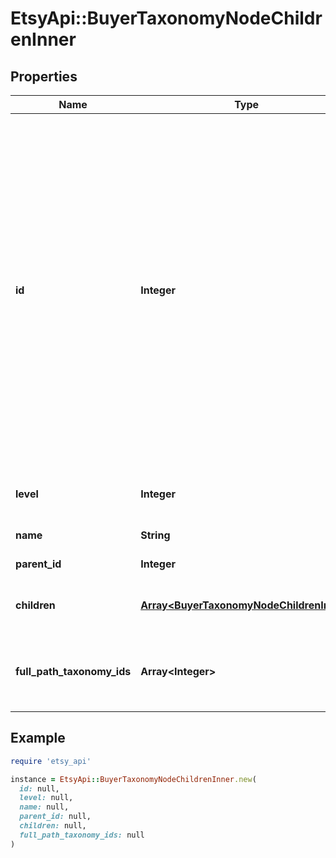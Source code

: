 # EtsyApi::BuyerTaxonomyNodeChildrenInner

## Properties

| Name | Type | Description | Notes |
| ---- | ---- | ----------- | ----- |
| **id** | **Integer** | The unique numeric ID of an Etsy taxonomy node, which is a metadata category for listings organized into the seller taxonomy hierarchy tree. For example, the \\\&quot;shoes\\\&quot; taxonomy node (ID: 1429, level: 1) is higher in the hierarchy than \\\&quot;girls&#39; shoes\\\&quot; (ID: 1440, level: 2). The taxonomy nodes assigned to a listing support access to specific standardized product scales and properties. For example, listings assigned the taxonomy nodes \\\&quot;shoes\\\&quot; or \\\&quot;girls&#39; shoes\\\&quot; support access to the \\\&quot;EU\\\&quot; shoe size scale with its associated property names and IDs for EU shoe sizes, such as property &#x60;value_id&#x60;:\\\&quot;1394\\\&quot;, and &#x60;name&#x60;:\\\&quot;38\\\&quot;. | [optional] |
| **level** | **Integer** | The integer depth of this taxonomy node in the seller taxonomy tree, with roots at level 0. | [optional] |
| **name** | **String** | The name string for this taxonomy node. | [optional] |
| **parent_id** | **Integer** | The numeric taxonomy ID of the parent of this node. | [optional] |
| **children** | [**Array&lt;BuyerTaxonomyNodeChildrenInner&gt;**](BuyerTaxonomyNodeChildrenInner.md) | An array of taxonomy nodes for all the direct children of this taxonomy node in the seller taxonomy tree. | [optional] |
| **full_path_taxonomy_ids** | **Array&lt;Integer&gt;** | An array of &#x60;taxonomy_id&#x60;s including this node and all of its direct parents in the seller taxonomy tree up to a root node. They are listed in order from root to leaf. | [optional] |

## Example

```ruby
require 'etsy_api'

instance = EtsyApi::BuyerTaxonomyNodeChildrenInner.new(
  id: null,
  level: null,
  name: null,
  parent_id: null,
  children: null,
  full_path_taxonomy_ids: null
)
```

